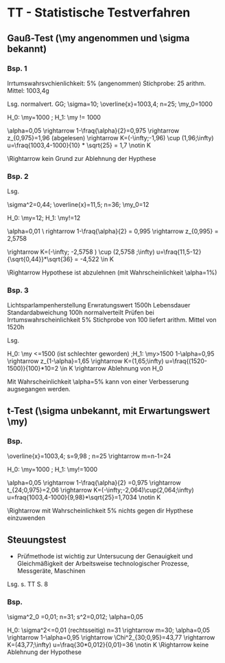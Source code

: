 # TT - Statistische Testverfahren

## Gauß-Test (\my angenommen und \sigma bekannt)

### Bsp. 1

Irrtumswahrsvchienlichkeit: 5% (angenommen)
Stichprobe: 25
arithm.  Mittel: 1003,4g

Lsg. normalvert. GG; \sigma=10; \overline{x}=1003,4; n=25; \my_0=1000

H_0: \my=1000 ; H_1: \my != 1000

\alpha=0,05 \rightarrow 1-\fraq{\alpha}{2}=0,975 \rightarrow z_{0,975}=1,96 (abgelesen)
\rightarrow K=(-\infty;-1,96) \cup (1,96;\infty)
u=\fraq{1003,4-1000}{10} * \sqrt{25} = 1,7 \notin K

\Rightarrow kein Grund zur Ablehnung der Hypthese

### Bsp. 2

Lsg.

\sigma^2=0,44; \overline{x}=11,5; n=36; \my_0=12

H_0: \my=12; H_1: \my!=12

\alpha=0,01 \ rightarrow 1-\fraq{\alpha}{2} = 0,995 \rightarrow z_{0,995} = 2,5758

\rightarrow K=(-\infty; -2,5758 ) \cup (2,5758 ;\infty)
u=\fraq{11,5-12}{\sqrt{0,44}}*\sqrt{36} = -4,522 \in K

\Rightarrow Hypothese ist abzulehnen (mit Wahrscheinlichkeit \alpha=1%)

### Bsp. 3

Lichtsparlampenherstellung
Erwratungswert 1500h Lebensdauer
Standardabweichung 100h normalverteilt
Prüfen bei Irrtumswahrscheinlichkeit 5%
Stichprobe von 100 liefert arithm. Mittel von 1520h

Lsg.

H_0: \my <=1500 (ist schlechter geworden) ;H_1: \my>1500
1-\alpha=0,95 \rightarrow z_{1-\alpha}=1,65 \rightarrow K=(1,65;\infty)
u=\fraq{(1520-1500)}{100}*10=2 \in K \rightarrow Ablehnung von H_0

Mit Wahrscheinlichkeit \alpha=5% kann von einer Verbesserung augsegangen werden.

## t-Test (\sigma unbekannt, mit Erwartungswert \my)

### Bsp.

\overline{x}=1003,4; s=9,98  ; n=25 \rightarrow m=n-1=24

H_0: \my=1000 ; H_1: \my!=1000

\alpha=0,05 \rightarrow 1-\fraq{\alpha}{2} =0,975 \rightarrow t_{24;0,975}=2,06
\rightarrow K=(-\infty;-2,064)\cup(2,064;\infty)
u=fraq{1003,4-1000}{9,98}*\sqrt{25}=1,7034 \notin K

\Rightarrow mit Wahrscheinlichkeit 5% nichts gegen dir Hypthese einzuwenden

## Steuungstest

* Prüfmethode ist wichtig zur Untersucung der Genauigkeit und Gleichmäßigkeit der Arbeitsweise technologischer Prozesse, Messgeräte, Maschinen

Lsg. s. TT S. 8

### Bsp.

\sigma^2_0 =0,01; n=31; s^2=0,012; \alpha=0,05

H_0: \sigma^2<=0,01 (rechtsseitig)
n=31 \rightarrow m=30; \alpha=0,05 \rightarrow 1-\alpha=0,95 \rightarrow \Chi^2_{30;0,95}=43,77 \rightarrow K=(43,77;\infty)
u=\fraq{30*0,012}{0,01}=36 \notin K \Rightarrow keine Ablehnung der Hypothese

